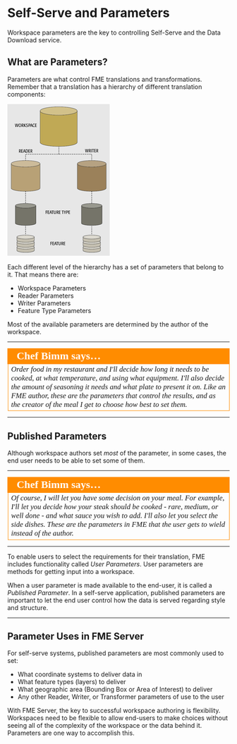 # Self-Serve and Parameters

Workspace parameters are the key to controlling Self-Serve and the Data Download service.

## What are Parameters? ##

Parameters are what control FME translations and transformations. Remember that a translation has a hierarchy of different translation components:

![](./Images/Img5.001.WorkspaceComponentHierarchy.png)

Each different level of the hierarchy has a set of parameters that belong to it. That means there are:

- Workspace Parameters
- Reader Parameters
- Writer Parameters
- Feature Type Parameters

Most of the available parameters are determined by the author of the workspace. 

---

<table style="border-spacing: 0px">
<tr>
<td style="vertical-align:middle;background-color:darkorange;border: 2px solid darkorange">
<i class="fa fa-quote-left fa-lg fa-pull-left fa-fw" style="color:white;padding-right: 12px;vertical-align:text-top"></i>
<span style="color:white;font-size:x-large;font-weight: bold;font-family:serif">Chef Bimm says…</span>
</td>
</tr>

<tr>
<td style="border: 1px solid darkorange">
<span style="font-family:serif; font-style:italic; font-size:larger">
Order food in my restaurant and I'll decide how long it needs to be cooked, at what temperature, and using what equipment. I'll also decide the amount of seasoning it needs and what plate to present it on. Like an FME author, these are the parameters that control the results, and as the creator of the meal I get to choose how best to set them. 
</span>
</td>
</tr>
</table>

---

## Published Parameters ##

Although workspace authors set *most* of the parameter, in some cases, the end user needs to be able to set some of them. 

---

<table style="border-spacing: 0px">
<tr>
<td style="vertical-align:middle;background-color:darkorange;border: 2px solid darkorange">
<i class="fa fa-quote-left fa-lg fa-pull-left fa-fw" style="color:white;padding-right: 12px;vertical-align:text-top"></i>
<span style="color:white;font-size:x-large;font-weight: bold;font-family:serif">Chef Bimm says…</span>
</td>
</tr>

<tr>
<td style="border: 1px solid darkorange">
<span style="font-family:serif; font-style:italic; font-size:larger">
Of course, I will let you have some decision on your meal. For example, I'll let you decide how your steak should be cooked - rare, medium, or well done - and what sauce you wish to add. I'll also let you select the side dishes. These are the parameters in FME that the user gets to wield instead of the author. 
</span>
</td>
</tr>
</table>

---

To enable users to select the requirements for their translation, FME includes functionality called *User Parameters*. User parameters are methods for getting input into a workspace.

When a user parameter is made available to the end-user, it is called a *Published Parameter*. In a self-serve application, published parameters are important to let the end user control how the data is served regarding style and structure.

---

## Parameter Uses in FME Server ##

For self-serve systems, published parameters are most commonly used to set:

- What coordinate systems to deliver data in
- What feature types (layers) to deliver
- What geographic area (Bounding Box or Area of Interest) to deliver
- Any other Reader, Writer, or Transformer parameters of use to the user

With FME Server, the key to successful workspace authoring is flexibility. Workspaces need to be flexible to allow end-users to make choices without seeing all of the complexity of the workspace or the data behind it. Parameters are one way to accomplish this.
